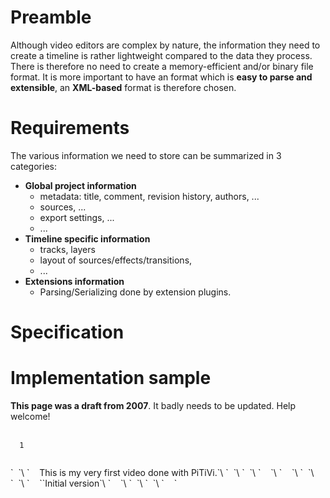 # Preamble

Although video editors are complex by nature, the information they need
to create a timeline is rather lightweight compared to the data they
process. There is therefore no need to create a memory-efficient and/or
binary file format. It is more important to have an format which is
**easy to parse and extensible**, an **XML-based** format is therefore
chosen.

# Requirements

The various information we need to store can be summarized in 3
categories:

-   **Global project information**
    -   metadata: title, comment, revision history, authors, ...
    -   sources, ...
    -   export settings, ...
    -   ...
-   **Timeline specific information**
    -   tracks, layers
    -   layout of sources/effects/transitions,
    -   ...
-   **Extensions information**
    -   Parsing/Serializing done by extension plugins.

# Specification

# Implementation sample

**This page was a draft from 2007**. It badly needs to be updated. Help
welcome!

<?xml version="1.0"?>
<project xmlns='http://www.pitivi.org/projectxml'>\
`  `<formatversion>`1`</formatversion>\
`  `

<title>
Insane video

</title>
`  `<comment>\
`    This is my very first video done with PiTiVi.`\
`  `</comment>\
`  `<authors>\
`    `<author id="0" name="Edward Hervey" />\
`    `<author id="1" name="George Lucas" />\
`  `</authors>\
`  `<history>\
`    `<revision id="0" date="Mon 25 Sep 2006 12:00" who="0" >`Initial version`</revision>\
`    `<revision id="1" date="Mon 25 Sep 2006 12:25" who="1" />\
`  `</history>\
`  `<sources>\
`    `

`  `</sources>\
`  `<timeline>\
`    `<composition type="video">\
`      `<transitions>\
`        `<transition type="fade" start="2000000000" duration="2000000000" />\
`      `</transitions>\
`      `<sources>\
`        `

``` {startFrom="0"}
```

`      `</sources>\
`    `</composition>\
`    `<composition type="audio">\
`      `<transitions>\
`        `<transition start="2000000000" duration="200000000" />\
`      `</transitions>\
`    `</composition>\
`  `</timeline>\
</project>
